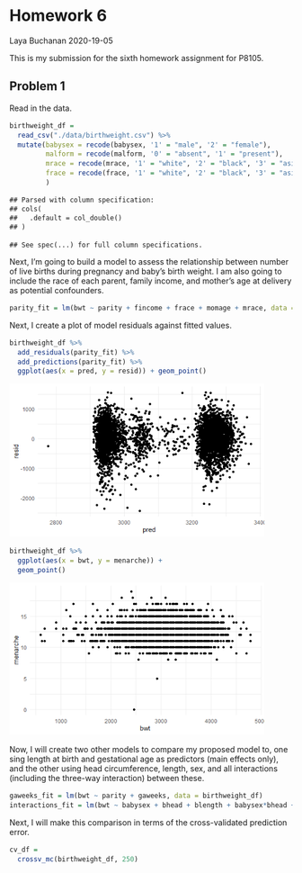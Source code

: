 Homework 6
================
Laya Buchanan
2020-19-05

This is my submission for the sixth homework assignment for P8105.

## Problem 1

Read in the data.

``` r
birthweight_df = 
  read_csv("./data/birthweight.csv") %>% 
  mutate(babysex = recode(babysex, '1' = "male", '2' = "female"),
         malform = recode(malform, '0' = "absent", '1' = "present"),
         mrace = recode(mrace, '1' = "white", '2' = "black", '3' = "asian", '4' = "puerto rican", '8' = "other"),
         frace = recode(frace, '1' = "white", '2' = "black", '3' = "asian", '4' = "puerto rican", '8' = "other", '9' = "unknown")
         )
```

    ## Parsed with column specification:
    ## cols(
    ##   .default = col_double()
    ## )

    ## See spec(...) for full column specifications.

Next, I’m going to build a model to assess the relationship between
number of live births during pregnancy and baby’s birth weight. I am
also going to include the race of each parent, family income, and
mother’s age at delivery as potential confounders.

``` r
parity_fit = lm(bwt ~ parity + fincome + frace + momage + mrace, data = birthweight_df)
```

Next, I create a plot of model residuals against fitted values.

``` r
birthweight_df %>% 
  add_residuals(parity_fit) %>% 
  add_predictions(parity_fit) %>%
  ggplot(aes(x = pred, y = resid)) + geom_point()
```

<img src="p8105_hw6_lmb2295_files/figure-gfm/unnamed-chunk-4-1.png" width="90%" />

``` r
birthweight_df %>% 
  ggplot(aes(x = bwt, y = menarche)) + 
  geom_point()
```

<img src="p8105_hw6_lmb2295_files/figure-gfm/unnamed-chunk-4-2.png" width="90%" />

Now, I will create two other models to compare my proposed model to, one
sing length at birth and gestational age as predictors (main effects
only), and the other using head circumference, length, sex, and all
interactions (including the three-way interaction) between these.

``` r
gaweeks_fit = lm(bwt ~ parity + gaweeks, data = birthweight_df)
interactions_fit = lm(bwt ~ babysex + bhead + blength + babysex*bhead + babysex*blength + blength*bhead + babysex*bhead*blength, data = birthweight_df)
```

Next, I will make this comparison in terms of the cross-validated
prediction error.

``` r
cv_df = 
  crossv_mc(birthweight_df, 250) 
```

